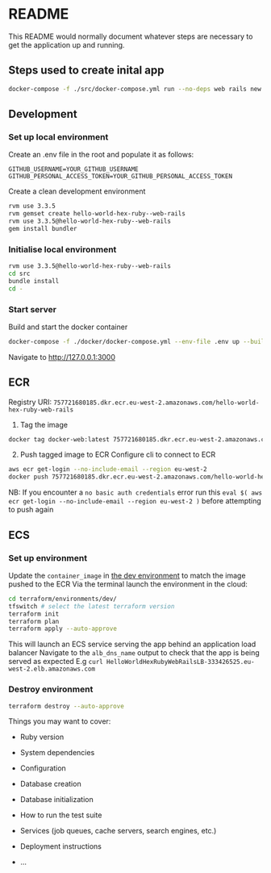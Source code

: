 # README

This README would normally document whatever steps are necessary to get the
application up and running.


## Steps used to create inital app
```bash
docker-compose -f ./src/docker-compose.yml run --no-deps web rails new . --force --skip-active-record --skip-action-cable --skip-active-storage

```

## Development
### Set up local environment
Create an .env file in the root and populate it as follows:
```
GITHUB_USERNAME=YOUR_GITHUB_USERNAME
GITHUB_PERSONAL_ACCESS_TOKEN=YOUR_GITHUB_PERSONAL_ACCESS_TOKEN

```
Create a clean development environment
```bash
rvm use 3.3.5
rvm gemset create hello-world-hex-ruby--web-rails
rvm use 3.3.5@hello-world-hex-ruby--web-rails
gem install bundler

```


### Initialise local environment
```bash
rvm use 3.3.5@hello-world-hex-ruby--web-rails
cd src
bundle install
cd -
```


### Start server
Build and start the docker container
```bash
docker-compose -f ./docker/docker-compose.yml --env-file .env up --build

```


Navigate to http://127.0.0.1:3000




## ECR
Registry URI: `757721680185.dkr.ecr.eu-west-2.amazonaws.com/hello-world-hex-ruby-web-rails`

1. Tag the image
```bash
docker tag docker-web:latest 757721680185.dkr.ecr.eu-west-2.amazonaws.com/hello-world-hex-ruby-web-rails:v3
```
2. Push tagged image to ECR
Configure cli to connect to ECR
```bash
aws ecr get-login --no-include-email --region eu-west-2
docker push 757721680185.dkr.ecr.eu-west-2.amazonaws.com/hello-world-hex-ruby-web-rails:v3
```

NB: If you encounter a `no basic auth credentials` error run this `eval $( aws ecr get-login --no-include-email --region eu-west-2 )` before attempting to push again


## ECS

### Set up environment
Update the `container_image` in [the dev environment](./terraform/environments/dev/main.tf) to match the image pushed to the ECR
Via the terminal launch the environment in the cloud:
```bash
cd terraform/environments/dev/
tfswitch # select the latest terraform version
terraform init
terraform plan
terraform apply --auto-approve

```
This will launch an ECS service serving the app behind an application load balancer
Navigate to the `alb_dns_name` output to check that the app is being served as expected
E.g `curl HelloWorldHexRubyWebRailsLB-333426525.eu-west-2.elb.amazonaws.com`

### Destroy environment
```bash
terraform destroy --auto-approve

```



Things you may want to cover:

* Ruby version

* System dependencies

* Configuration

* Database creation

* Database initialization

* How to run the test suite

* Services (job queues, cache servers, search engines, etc.)

* Deployment instructions

* ...



